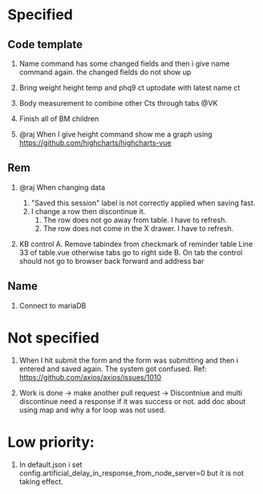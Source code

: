# Specified

## Code template

1. Name command has some changed fields and then i give name command again. the changed fields do not show up

2. Bring weight height temp and phq9 ct uptodate with latest name ct

3. Body measurement to combine other Cts through tabs @VK

4. Finish all of BM children

5. @raj When I give height command show me a graph using https://github.com/highcharts/highcharts-vue

## Rem

1. @raj When changing data

   1. "Saved this session" label is not correctly applied when saving fast.
   2. I change a row then discontinue it.
      1. The row does not go away from table. I have to refresh.
      2. The row does not come in the X drawer. I have to refresh.

2. KB control
   A. Remove tabindex from checkmark of reminder table Line 33 of table.vue otherwise tabs go to right side
   B. On tab the control should not go to browser back forward and address bar

## Name

1. Connect to mariaDB

# Not specified

1. When I hit submit the form and the form was submitting and then i entered and saved again. The system got confused.
   Ref: https://github.com/axios/axios/issues/1010

2. Work is done -> make another pull request -> Discontniue and multi discontinue need a response if it was success or not.
   add doc about using map and why a for loop was not used.

# Low priority:

1. In default.json i set config.artificial_delay_in_response_from_node_server=0 but it is not taking effect.
